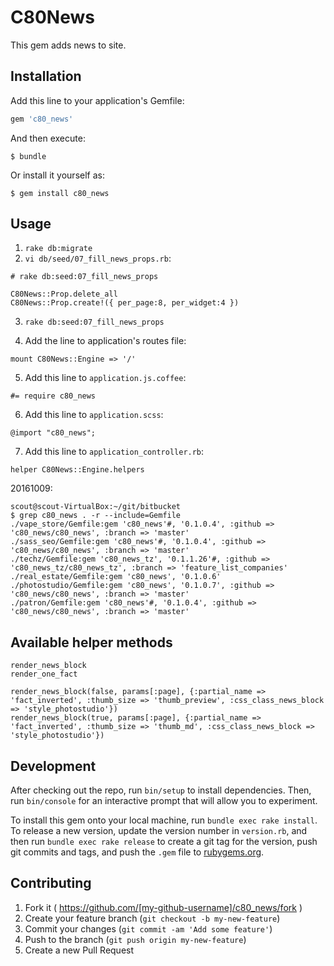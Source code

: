 # C80News

This gem adds news to site.

## Installation

Add this line to your application's Gemfile:

```ruby
gem 'c80_news'
```

And then execute:

    $ bundle

Or install it yourself as:

    $ gem install c80_news

## Usage

1) `rake db:migrate`
2) `vi db/seed/07_fill_news_props.rb`:

```
# rake db:seed:07_fill_news_props
   
C80News::Prop.delete_all
C80News::Prop.create!({ per_page:8, per_widget:4 })
```
3) `rake db:seed:07_fill_news_props`
4. Add the line to application's routes file:
```
mount C80News::Engine => '/'
```
5) Add this line to `application.js.coffee`:
```
#= require c80_news
```
6) Add this line to `application.scss`:
```
@import "c80_news";
```
7) Add this line to `application_controller.rb`:
```
helper C80News::Engine.helpers
```

20161009:
```
scout@scout-VirtualBox:~/git/bitbucket
$ grep c80_news . -r --include=Gemfile
./vape_store/Gemfile:gem 'c80_news'#, '0.1.0.4', :github => 'c80_news/c80_news', :branch => 'master'
./sass_seo/Gemfile:gem 'c80_news'#, '0.1.0.4', :github => 'c80_news/c80_news', :branch => 'master'
./techz/Gemfile:gem 'c80_news_tz', '0.1.1.26'#, :github => 'c80_news_tz/c80_news_tz', :branch => 'feature_list_companies'
./real_estate/Gemfile:gem 'c80_news', '0.1.0.6'
./photostudio/Gemfile:gem 'c80_news', '0.1.0.7', :github => 'c80_news/c80_news', :branch => 'master'
./patron/Gemfile:gem 'c80_news'#, '0.1.0.4', :github => 'c80_news/c80_news', :branch => 'master'
```


## Available helper methods

```
render_news_block
render_one_fact

render_news_block(false, params[:page], {:partial_name => 'fact_inverted', :thumb_size => 'thumb_preview', :css_class_news_block => 'style_photostudio'})
render_news_block(true, params[:page], {:partial_name => 'fact_inverted', :thumb_size => 'thumb_md', :css_class_news_block => 'style_photostudio'})
```

## Development

After checking out the repo, run `bin/setup` to install dependencies. Then, run `bin/console` for an interactive prompt that will allow you to experiment.

To install this gem onto your local machine, run `bundle exec rake install`. To release a new version, update the version number in `version.rb`, and then run `bundle exec rake release` to create a git tag for the version, push git commits and tags, and push the `.gem` file to [rubygems.org](https://rubygems.org).

## Contributing

1. Fork it ( https://github.com/[my-github-username]/c80_news/fork )
2. Create your feature branch (`git checkout -b my-new-feature`)
3. Commit your changes (`git commit -am 'Add some feature'`)
4. Push to the branch (`git push origin my-new-feature`)
5. Create a new Pull Request
